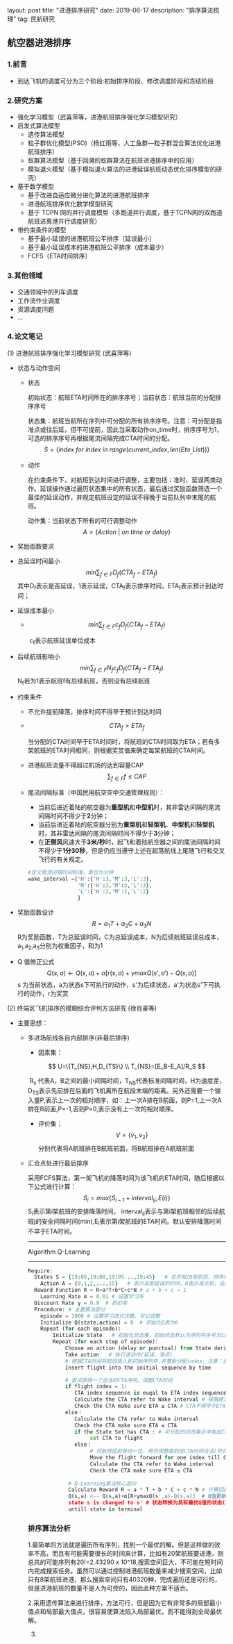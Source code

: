 
layout: post
title: "进港排序研究"
date: 2019-06-17 
description: "排序算法梳理"
tag: 民航研究

## 航空器进港排序

### 1.前言

* 到达飞机的调度可分为三个阶段:初始排序阶段、修改调度阶段和冻结阶段

### 2.研究方案

* 强化学习模型（武喜萍等，进港航班排序强化学习模型研究）
* 启发式算法模型
  * 遗传算法模型
  * 粒子群优化模型(PSO)（杨红雨等，人工鱼群—粒子群混合算法优化进港航班排序）
  * 蚁群算法模型（基于回溯的蚁群算法在航班进港排序中的应用）
  * 模拟退火模型（基于模拟退火算法的进港延误航班动态优化排序模型的研究）
* 基于数学模型
  * 基于改进自适应微分进化算法的进港航班排序
  * 进港航班排序优化数学模型研究
  * 基于 TCPN 网的并行调度模型（多跑道并行调度，基于TCPN网的双跑道航班进离港并行调度研究）
* 带约束条件的模型
  * 基于最小延误的进港航班公平排序（延误最小）
  * 基于最小延误成本的进港航班公平排序（成本最少）
  * FCFS（ETA时间排序）

### 3.其他领域

* 交通领域中的列车调度
* 工作流作业调度
* 资源调度问题
* ...

### 4.论文笔记

(1) 进港航班排序强化学习模型研究 (武喜萍等)

* 状态与动作空间

  * 状态   

    初始状态：航班ETA时间所在的排序序号；当前状态：航班当前的分配排序序号

    状态集：航班当前所在序列中可分配的所有排序序号。注意：可分配是指准点或往后延，但不可提前，因此当采取动作on_time时，排序序号为1，可选的排序序号再根据尾流间隔完成CTA时间的分配。
    $$
    S=\{index\ for\ index\ in\ range(current\_index,len(Eta_\_List)) \}
    $$

  * 动作

    在约束条件下，对航班到达时间进行调整，主要包括：准时、延误两类动作。延误操作通过遍历状态集中的所有状态，最后通过奖励函数筛选一个最佳的延误动作，并规定航班设定的延误不得晚于当前队列中末尾的航班。

    动作集：当前状态下所有的可行调整动作
    $$
    A=\{Action\ |\ on\ time \ or\ delay\}
    $$
    

*  奖励函数要求

  * 总延误时间最小
    $$
    min\sum_{f∈F}D_f(CTA_f-ETA_f)
    $$
    ​				其中D<sub>f</sub>表示是否延误，1表示延误，CTA<sub>f</sub>表示排序时间，ETA<sub>f</sub>表示预计到达时间；

  * 延误成本最小

    * $$
      min\sum_{f∈F}c_fD_f(CTA_f-ETA_f)
      $$

      ​															c<sub>f</sub>表示航班延误单位成本

  * 后续航班影响小
    $$
    min\sum_{f∈F}N_fc_fD_f(CTA_f-ETA_f)
    $$
    ​												N<sub>f</sub>若为1表示航班f有后续航班，否则没有后续航班

* 约束条件

  * 不允许提前降落，排序时间不得早于预计到达时间

  * $$
    CTA_f>ETA_f
    $$

    ​		当分配的CTA时间早于ETA时间时，将航班的CTA时间取为ETA；若有多架航班的ETA时间相同，则根据奖赏值来确定每架航班的CTA时间。

  * 进港航班流量不得超过机场的达到容量CAP
    $$
    \sum_{f∈F}f≤CAP
    $$
    
  * 尾流间隔标准（中国民用航空空中交通管理规则）：
    
    * 当前后进近着陆的航空器为**重型机**和**中型机**时，其非雷达间隔的尾流间隔时间不得少于**2**分钟；
    * 当前后进近着陆的航空器分别为**重型机**和**轻型机**、**中型机**和**轻型机**时，其非雷达间隔的尾流间隔时间不得少于**3**分钟；
    * 在**正侧风**风速大于**3米/秒**时，起飞和着陆航空器之间的尾流间隔时间不得少于**1分30秒**，但是仍应当遵守上述在起落航线上尾随飞行和交叉飞行的有关规定。

    ```python
    #定义尾流间隔时间标准，单位为分钟
    wake_interval ={'H':{'H':3,'M':3,'L':3},
                    'M':{'H':3,'M':3,'L':3},
                    'L':{'H':2,'M':2,'L':2}
                    }
    ```

* 奖励函数设计
  $$
  R=\alpha_1T+\alpha_2C+\alpha_3N
  $$
  ​		R为奖励函数，T为总延误时间，C为总延误成本，N为后续航班延误总成本，a<sub>1</sub>,a<sub>2</sub>,a<sub>3</sub>分别为权重因子，和为1

* Q 值修正公式
  $$
  Q(s,a)\leftarrow Q(s,a)+\alpha[r(s,a)+\gamma maxQ(s',a')-Q(s,a)]
  $$
  s 为当前状态，a为状态s下可执行的动作，s'为后续状态，a'为状态s'下可执行的动作，r为奖赏

(2) 终端区飞机排序的模糊综合评判方法研究 (徐肖豪等)

* 主要思想：

  * 多进场航线各自内部排序(非最后排序)

    * 因素集：

    $$
    U=\{T_{NS},H,D_{TS}\} \\
    T_{NS}=[E_B-E_A]/R_S
    $$

    ​	 R<sub>s</sub> 代表A，B之间的最小间隔时间，T<sub>NS</sub>代表标准间隔时间，H为速度差，D<sub>TS</sub>表示先前排在后面的飞机离所在航段末端的距离。另外还需要一个输入量P,表示上一次的相对顺序，如：上一次A排在B前面，则P=1,上一次A排在B前面,P=-1,否则P=0,表示没有上一次的相对顺序。

    * 评价集：
      $$
      V=\{v_1,v_2\}
      $$
      ​									分别代表将A航班排在B航班前面，将B航班排在A航班前面

  * 汇合点处进行最后排序

    采用FCFS算法，第一架飞机的降落时间为该飞机的ETA时间，随后根据以下公式进行计算：
    $$
    S_i=max\{S_{i-1}+interval_{ij},E(i)\}
    $$
    S<sub>i</sub>表示第i架航班的安排降落时间， interval<sub>ij</sub>表示与第i架航班相邻的后续航班j的安全间隔时间(min),E<sub>i</sub>表示第i架航班的ETA时间。默认安排降落时间不早于ETA时间。

    
    
    
    
    ---
    
    Algorithm Q-Learning 
    
    ---
    
    ```python
    Require:
      States S = {19:00,19:00,19:05...,19:45}   # 总共有20架航班，排序序号状态为20种
    	Action A = {0,1,2,...,15}   # 表示采取延误的时间，0表示准点到，设置延误上限15为mins
      Reward Function R = R=a*T+b*C+c*N # a + b + c = 1
    	Learning Rate α = 0.01 # 设置学习率
      Discount Rate γ = 0.9  # 折扣率
      Procedure: # 主要算法部分
        episode = 1000 # 设置学习迭代次数，可以调整
        Initialize Q(state,action) = 0  # 初始化Q表为0
        Repeat (for each episode):
            Initialize State   # 初始化状态集，初始状态默认为序列中序号为1的航班所处的ETA时间
            Repeat (for each step of episode):
                Choose an action (delay or punctual) from State derived from Q # 贪婪或探索
                Take action   # 执行该动作(延误，准点)
                # 根据CTA时间将航班插入到初始序列中,并重新分配index，注意：此时的序列并不一定合法
                Insert flight into the initial sequence by time 
    
                # 尝试获得一个合法的CTA序列，调整CTA时间
                if flight index = 1:
                   CTA index sequence is euqal to ETA index sequence # 排列序号与ETA一致
                   Calculate the CTA refer to Wake interval # 根据尾流间隔补全时间
                   Check the CTA make sure ETA ≤ CTA # CTA不得早于ETA
                else：
                   Calculate the CTA refer to Wake interval 
                   Check the CTA make sure ETA ≤ CTA 
                   if the State Set has CTA : # 可分配的状态集合中有此CTA时间
                        set CTA to flight 		
                   else：
                        # 将航班往前移动一位，再作调整直到该CTA时间合法(符合尾流间隔)
                        Move the flight forward for one index till CTA is legal  
                        Calculate the CTA refer to Wake interval 
                        Check the CTA make sure ETA ≤ CTA 
                        
                 # Q-Learning算法核心部分
                 Calculate Reward R = a * T + b * C + c * N # 计算回报值
                 Q(s,a) <-- Q(s,a)+α[R+γmaxQ(s',a)-Q(s,a)]  # Q值更新
                 state s is changed to s' # 状态转换为具有最优Q值的状态(状态更新)
    			 untill state is terminal
    ```
    
    
    
    
    
    ### 排序算法分析
    
    1.最简单的方法就是遍历所有序列，找到一个最优的解。但是这样做的效率不高，而且有可能需要很长的时间来计算，比如有20架航班要进港，则总共的可能序列有20!=2.43290 x 10^18,搜索空间巨大，不可能在短时间内完成搜索任务。虽然可以通过控制进港航班数量来减少搜索空间，比如只有8架航班进港，那么搜索空间只有40320种，完成遍历还是可行的，但是进港航班的数量不是人为可控的，因此此种方案不适合。
    
    2.采用遗传算法来进行排序，方法可行，但是因为它有非常多的局部最小值点和局部最大值点，很容易使算法陷入局部最优，而不能得到全局最优解。
    
    3.
    
    
    
    
    
    
    
    
    
    
    
    
    
    
